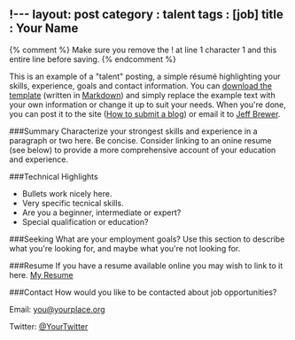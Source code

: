 !---
layout: post
category : talent
tags : [job]
title : Your Name 
---
{% comment %} Make sure you remove the ! at line 1 character 1 and this entire line before saving. {% endcomment %}

This is an example of a "talent" posting, a simple résumé highlighting your skills, experience, goals and contact information. You can [download the template](/examples/2013-12-10-talent-template.md) (written in [Markdown](http://daringfireball.net/projects/markdown/)) and simply replace the example text with your own information or change it up to suit your needs. When you're done, you can post it to the site ([How to submit a blog](/github.html)) or email it to [Jeff Brewer](mailto:jeffery.brewer@gmail.com). 

###Summary
Characterize your strongest skills and experience in a paragraph or two here. Be concise. Consider linking to an onine resume (see below) to provide a more comprehensive account of your education and experience.

###Technical Highlights
* Bullets work nicely here. 
* Very specific tecnical skills.
* Are you a beginner, intermediate or expert?
* Special qualification or education?


###Seeking
What are your employment goals? Use this section to describe what you're looking for, and maybe what you're not looking for. 

###Resume
If you have a resume available online you may wish to link to it here. 
[My Resume](http://en.wikipedia.org/wiki/Brendan_Eich "Not Really Me")

###Contact
How would you like to be contacted about job opportunities?

Email: [you@yourplace.org](mailto:you@yourplace.org)

Twitter: [@YourTwitter](https://twitter.com/daringfireball)